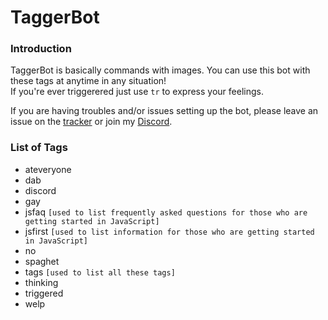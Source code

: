 # TaggerBot
### Introduction
TaggerBot is basically commands with images. You can use this bot with these tags at anytime in any situation!<br>
If you're ever triggerered just use `tr` to express your feelings.

If you are having troubles and/or issues setting up the bot, please leave an issue on the [tracker](https://github.com/shadowolfyt/TaggerBot/issues) or join my [Discord](https://discord.io/chillcabin).

### List of Tags
- ateveryone
- dab
- discord
- gay
- jsfaq `[used to list frequently asked questions for those who are getting started in JavaScript]`
- jsfirst `[used to list information for those who are getting started in JavaScript]`
- no
- spaghet
- tags `[used to list all these tags]`
- thinking
- triggered
- welp
